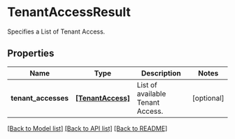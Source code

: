 # TenantAccessResult

Specifies a List of Tenant Access.

## Properties
Name | Type | Description | Notes
------------ | ------------- | ------------- | -------------
**tenant_accesses** | [**[TenantAccess]**](TenantAccess.md) | List of available Tenant Access. | [optional] 

[[Back to Model list]](../README.md#documentation-for-models) [[Back to API list]](../README.md#documentation-for-api-endpoints) [[Back to README]](../README.md)


